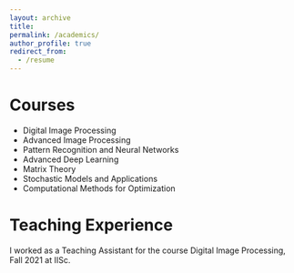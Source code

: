 ```yaml
---
layout: archive
title: 
permalink: /academics/
author_profile: true
redirect_from:
  - /resume
---
```


<!-- {% include base_path %} -->

Courses
======
* Digital Image Processing
* Advanced Image Processing
* Pattern Recognition and Neural Networks
* Advanced Deep Learning
* Matrix Theory
* Stochastic Models and Applications
* Computational Methods for Optimization

Teaching Experience
======
I worked as a Teaching Assistant for the course Digital Image Processing, Fall 2021 at IISc.
